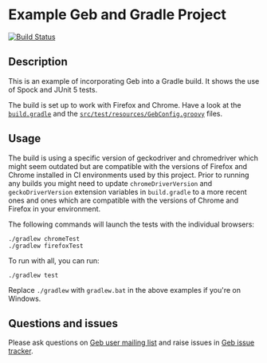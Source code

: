 # Example Geb and Gradle Project

[![Build Status][build_status]](https://circleci.com/gh/geb/geb-example-gradle/tree/master)

## Description

This is an example of incorporating Geb into a Gradle build. It shows the use of Spock and JUnit 5 tests.

The build is set up to work with Firefox and Chrome. Have a look at the [`build.gradle`] and the [`src/test/resources/GebConfig.groovy`] files.

## Usage

The build is using a specific version of geckodriver and chromedriver which might seem outdated but are compatible with the versions of Firefox and Chrome installed in CI environments used by this project.
Prior to running any builds you might need to update `chromeDriverVersion` and `geckoDriverVersion` extension variables in `build.gradle` to a more recent ones and ones which are compatible with the versions of Chrome and Firefox in your environment.

The following commands will launch the tests with the individual browsers:

    ./gradlew chromeTest
    ./gradlew firefoxTest

To run with all, you can run:

    ./gradlew test

Replace `./gradlew` with `gradlew.bat` in the above examples if you're on Windows.

## Questions and issues

Please ask questions on [Geb user mailing list][mailing_list] and raise issues in [Geb issue tracker][issue_tracker].


[build_status]: https://circleci.com/gh/geb/geb-example-gradle/tree/master.svg?style=shield&circle-token=38eb8de9af8f889922b91624a7943c474c0c3617 "Build Status"
[mailing_list]: https://groups.google.com/forum/#!forum/geb-user
[issue_tracker]: https://github.com/geb/issues/issues
[`build.gradle`]: /build.gradle
[`src/test/resources/GebConfig.groovy`]: /src/test/resources/GebConfig.groovy
